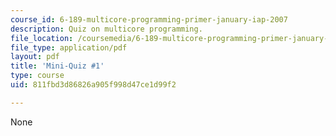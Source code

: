 ```yaml
---
course_id: 6-189-multicore-programming-primer-january-iap-2007
description: Quiz on multicore programming.
file_location: /coursemedia/6-189-multicore-programming-primer-january-iap-2007/811fbd3d86826a905f998d47ce1d99f2_quiz1.pdf
file_type: application/pdf
layout: pdf
title: 'Mini-Quiz #1'
type: course
uid: 811fbd3d86826a905f998d47ce1d99f2

---
```

None
